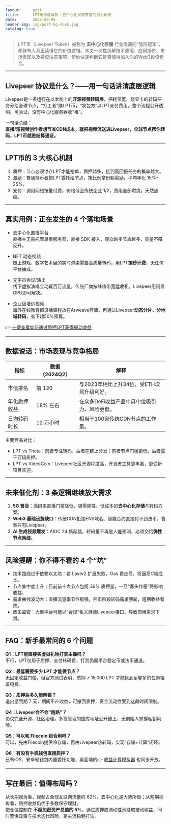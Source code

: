 ```yaml
---
layout:     post
title:      LPT币深度解析：去中心化视频赛道的潜力新宠
date:       2025-09-05
header-img: img/post-bg-desk.jpg
catalog: true
---
```


> LPT币（Livepeer Token）被称为 **去中心化存储** 行业隐藏的“隐形冠军”，却鲜有人真正读懂它的价值逻辑。本文一次性拆解技术原理、应用场景、市场表现以及投资注意事项，帮你快速判断它是否值得加入你的Web3投资组合。

---

## Livepeer 协议是什么？——用一句话讲清底层逻辑

Livepeer是一条运行在以太坊上的**开源视频转码层**，把耗带宽、烧显卡的转码任务分给全球节点，“打工者”赚LPT币，“发包方”以LPT支付费用，整个流程公开透明、可验证，没有中心化服务器收“租”。

一句话总结：  
**直播/短视频创作者想节省CDN成本，就把视频流送进Livepeer，全球节点帮你转码，LPT币就是结算通证。**

---

## LPT币的 3 大核心机制

1. 质押：节点必须锁仓LPT才能抢单，质押越多，接到高回报任务的概率越大。  
2. 激励：普通持币者把LPT委托给节点，按比例拿份额奖励，平均年化 15%–25%。  
3. 支付：调用网络按量付费，价格低至传统企业 1/2，费用全部燃烧，天然通缩。

---

## 真实用例：正在发生的 4 个落地场景

- 去中心化直播平台  
  直播主无需托管昂贵服务器，直接 SDK 接入，观众越多节点越多，质量不降反升。

- NFT 动态视频  
  链上游戏、数字艺术展的实时渲染需要高质量转码，用LPT**按秒计费**，无任何平台抽成。

- 元宇宙会议/演出  
  线下虚拟演唱会动辄百万流量，传统厂商按峰值带宽猛收租，Livepeer用闲置GPU即可解决。

- 企业级培训视频  
  海外在线教育把录播课程放在Arweave存储，再通过Livepeer**动态分片、分地域转码**，省下超50%预算。

👉 [一键查看如何通过质押LPT获得被动收益](https://okxdog.com/)

---

## 数据说话：市场表现与竞争格局

| 指标 | 数据（2024Q2） | 解释 |
|---|---|---|
| 市值排名 | 前 120 | 与2023年相比上升34位，受ETH坎昆升级利好。 |
| 年化质押收益 | 18% 左右 | 在众多DeFi收益产品中具中位吸引力，风险更低。 |
| 日均转码时长 | 12 万小时 | 相当于100家传统CDN节点的工作量。 |

主要竞品对比：

- LPT vs Theta：前者专注转码，后者在链上分发；前者节点门槛更低，后者需千万级质押。  
- LPT vs VideoCoin：Livepeer社区开源程度高，开发者工具更丰富，更受新项目欢迎。

---

## 未来催化剂：3 条逻辑继续放大需求

1. **5G 普及**：高码率直播门槛降低，极需弹性、低成本的**去中心化存储**与转码方案。  
2. **Web3 基础设施缺口**：传统CDN拒接ENS域名、智能合约直接付不到法币，答案只有Livepeer。  
3. **AI 生成视频爆发**：AIGC 24 帧起跳，转码量不再是人能预测，必须交给**弹性节点网络**。

---

## 风险提醒：你不得不看的 4 个“坑”

- 技术路线过于依赖以太坊：若 Layer2 扩展失败，Gas 费走高，将逼高C端成本。  
- 节点集中度上升：目前前十大节点包揽 36% 质押量，一旦“寡头作恶”将影响收益。  
- 需求曲线波动大：直播流量季节性极强，熊市阶段转码需求腰斩，短期收益看跌。  
- 政策监管：大型平台可能以“合规”名义屏蔽Livepeer接口，导致商用需求下滑。

---

## FAQ：新手最常问的 6 个问题

**Q1：LPT能直接买虚拟礼物打赏主播吗？**  
不行，LPT仅用于质押、支付转码费，打赏仍需平台稳定币或法币通道。

**Q2：最低需要多少 LPT 才能做节点？**  
无固定收益门槛，但官方测试表明，质押 ≥ 15,000 LPT 才能抢到足够多的任务覆盖电费。

**Q3：质押后多久能解锁？**  
退出惩罚期 7 天，期间不产收益，可撤回质押，资金流动性受到这段时间限制。

**Q4：Livepeer会不会“跑路”？**  
协议完全开源、社区治理，多签管理的国库地址公开链上，无创始人掌握私钥风险。

**Q5：可以和 Filecoin 组合用吗？**  
可以，先由Filecoin提供冷存储，再由Livepeer热转码，实现“存储+计算”闭环。

**Q6：有没有手机钱包直接质押？**  
已有iOS、安卓轻钱包内置委托功能，桌面端的👉 [收益计算模拟器](https://okxdog.com/) 也同步开放。

---

## 写在最后：值得布局吗？

从长期视角看，视频占全球互联网流量的 82%，去中心化是大势所趋；从短期视角看，质押收益仍优于多数保守理财。  
把仓位控制在 **不超加密资产总值的 5%**，通过质押或流动性池赚取被动收益，同时警惕政策与技术迭代风险，是主流稳健打法。